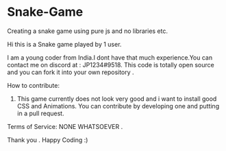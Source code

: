 # Snake-Game
Creating a snake game using pure js and no libraries etc.

Hi this is a Snake game played by 1 user.

I am a young coder from India.I dont have that much experience.You can contact me on discord at : JP1234#9518.
This code is totally open source and you can fork it into your own repository .

How to contribute:
  1)  This game currently does not look very good and  i want to install good CSS and Animations. You can         contribute by developing one and putting in a pull request.
  
  Terms of Service:
  NONE WHATSOEVER .
  
  
  Thank you .
  Happy Coding :)

